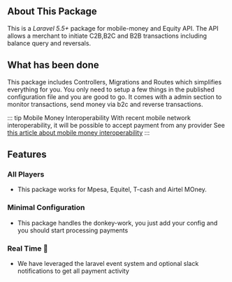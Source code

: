 ## About This Package

This is a *Laravel 5.5+* package for mobile-money and Equity API. 
The API allows a merchant to initiate C2B,B2C and B2B transactions including balance query and reversals.

## What has been done

This package includes Controllers, Migrations and Routes which simplifies everything for you.
You only need to setup a few things in the published configuration file and you are good to go.
It comes with a admin section to monitor transactions, send money via b2c and reverse transactions.

::: tip Mobile Money Interoperability
With recent mobile network interoperability, it will be possible to accept payment from any provider
See [this article about mobile money interoperability](https://www.standardmedia.co.ke/business/article/2001276005/operators-to-launch-money-transfer-across-networks)
:::

## Features

### All Players
  - This package works for Mpesa, Equitel, T-cash and Airtel MOney.
  
### Minimal Configuration
  - This package handles the donkey-work, you just add your config and you should start processing payments
   
### Real Time :money_mouth_face:
  - We have leveraged the laravel event system and optional slack notifications to get all payment activity



